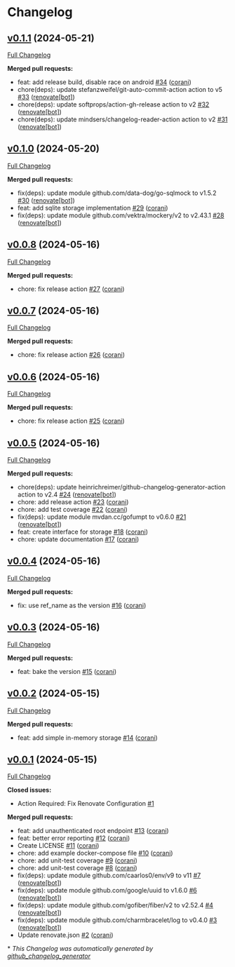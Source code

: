 # Changelog

## [v0.1.1](https://github.com/corani/unwise/tree/v0.1.1) (2024-05-21)

[Full Changelog](https://github.com/corani/unwise/compare/v0.1.0...v0.1.1)

**Merged pull requests:**

- feat: add release build, disable race on android [\#34](https://github.com/corani/unwise/pull/34) ([corani](https://github.com/corani))
- chore\(deps\): update stefanzweifel/git-auto-commit-action action to v5 [\#33](https://github.com/corani/unwise/pull/33) ([renovate[bot]](https://github.com/apps/renovate))
- chore\(deps\): update softprops/action-gh-release action to v2 [\#32](https://github.com/corani/unwise/pull/32) ([renovate[bot]](https://github.com/apps/renovate))
- chore\(deps\): update mindsers/changelog-reader-action action to v2 [\#31](https://github.com/corani/unwise/pull/31) ([renovate[bot]](https://github.com/apps/renovate))

## [v0.1.0](https://github.com/corani/unwise/tree/v0.1.0) (2024-05-20)

[Full Changelog](https://github.com/corani/unwise/compare/v0.0.8...v0.1.0)

**Merged pull requests:**

- fix\(deps\): update module github.com/data-dog/go-sqlmock to v1.5.2 [\#30](https://github.com/corani/unwise/pull/30) ([renovate[bot]](https://github.com/apps/renovate))
- feat: add sqlite storage implementation [\#29](https://github.com/corani/unwise/pull/29) ([corani](https://github.com/corani))
- fix\(deps\): update module github.com/vektra/mockery/v2 to v2.43.1 [\#28](https://github.com/corani/unwise/pull/28) ([renovate[bot]](https://github.com/apps/renovate))

## [v0.0.8](https://github.com/corani/unwise/tree/v0.0.8) (2024-05-16)

[Full Changelog](https://github.com/corani/unwise/compare/v0.0.7...v0.0.8)

**Merged pull requests:**

- chore: fix release action [\#27](https://github.com/corani/unwise/pull/27) ([corani](https://github.com/corani))

## [v0.0.7](https://github.com/corani/unwise/tree/v0.0.7) (2024-05-16)

[Full Changelog](https://github.com/corani/unwise/compare/v0.0.6...v0.0.7)

**Merged pull requests:**

- chore: fix release action [\#26](https://github.com/corani/unwise/pull/26) ([corani](https://github.com/corani))

## [v0.0.6](https://github.com/corani/unwise/tree/v0.0.6) (2024-05-16)

[Full Changelog](https://github.com/corani/unwise/compare/v0.0.5...v0.0.6)

**Merged pull requests:**

- chore: fix release action [\#25](https://github.com/corani/unwise/pull/25) ([corani](https://github.com/corani))

## [v0.0.5](https://github.com/corani/unwise/tree/v0.0.5) (2024-05-16)

[Full Changelog](https://github.com/corani/unwise/compare/v0.0.4...v0.0.5)

**Merged pull requests:**

- chore\(deps\): update heinrichreimer/github-changelog-generator-action action to v2.4 [\#24](https://github.com/corani/unwise/pull/24) ([renovate[bot]](https://github.com/apps/renovate))
- chore: add release action [\#23](https://github.com/corani/unwise/pull/23) ([corani](https://github.com/corani))
- chore: add test coverage [\#22](https://github.com/corani/unwise/pull/22) ([corani](https://github.com/corani))
- fix\(deps\): update module mvdan.cc/gofumpt to v0.6.0 [\#21](https://github.com/corani/unwise/pull/21) ([renovate[bot]](https://github.com/apps/renovate))
- feat: create interface for storage [\#18](https://github.com/corani/unwise/pull/18) ([corani](https://github.com/corani))
- chore: update documentation [\#17](https://github.com/corani/unwise/pull/17) ([corani](https://github.com/corani))

## [v0.0.4](https://github.com/corani/unwise/tree/v0.0.4) (2024-05-16)

[Full Changelog](https://github.com/corani/unwise/compare/v0.0.3...v0.0.4)

**Merged pull requests:**

- fix: use ref\_name as the version [\#16](https://github.com/corani/unwise/pull/16) ([corani](https://github.com/corani))

## [v0.0.3](https://github.com/corani/unwise/tree/v0.0.3) (2024-05-16)

[Full Changelog](https://github.com/corani/unwise/compare/v0.0.2...v0.0.3)

**Merged pull requests:**

- feat: bake the version [\#15](https://github.com/corani/unwise/pull/15) ([corani](https://github.com/corani))

## [v0.0.2](https://github.com/corani/unwise/tree/v0.0.2) (2024-05-15)

[Full Changelog](https://github.com/corani/unwise/compare/v0.0.1...v0.0.2)

**Merged pull requests:**

- feat: add simple in-memory storage [\#14](https://github.com/corani/unwise/pull/14) ([corani](https://github.com/corani))

## [v0.0.1](https://github.com/corani/unwise/tree/v0.0.1) (2024-05-15)

[Full Changelog](https://github.com/corani/unwise/compare/a9bf8843eb99cf41c9249dc3abc27203f2d295eb...v0.0.1)

**Closed issues:**

- Action Required: Fix Renovate Configuration [\#1](https://github.com/corani/unwise/issues/1)

**Merged pull requests:**

- feat: add unauthenticated root endpoint [\#13](https://github.com/corani/unwise/pull/13) ([corani](https://github.com/corani))
- feat: better error reporting [\#12](https://github.com/corani/unwise/pull/12) ([corani](https://github.com/corani))
- Create LICENSE [\#11](https://github.com/corani/unwise/pull/11) ([corani](https://github.com/corani))
- chore: add example docker-compose file [\#10](https://github.com/corani/unwise/pull/10) ([corani](https://github.com/corani))
- chore: add unit-test coverage [\#9](https://github.com/corani/unwise/pull/9) ([corani](https://github.com/corani))
- chore: add unit-test coverage [\#8](https://github.com/corani/unwise/pull/8) ([corani](https://github.com/corani))
- fix\(deps\): update module github.com/caarlos0/env/v9 to v11 [\#7](https://github.com/corani/unwise/pull/7) ([renovate[bot]](https://github.com/apps/renovate))
- fix\(deps\): update module github.com/google/uuid to v1.6.0 [\#6](https://github.com/corani/unwise/pull/6) ([renovate[bot]](https://github.com/apps/renovate))
- fix\(deps\): update module github.com/gofiber/fiber/v2 to v2.52.4 [\#4](https://github.com/corani/unwise/pull/4) ([renovate[bot]](https://github.com/apps/renovate))
- fix\(deps\): update module github.com/charmbracelet/log to v0.4.0 [\#3](https://github.com/corani/unwise/pull/3) ([renovate[bot]](https://github.com/apps/renovate))
- Update renovate.json [\#2](https://github.com/corani/unwise/pull/2) ([corani](https://github.com/corani))



\* *This Changelog was automatically generated by [github_changelog_generator](https://github.com/github-changelog-generator/github-changelog-generator)*
